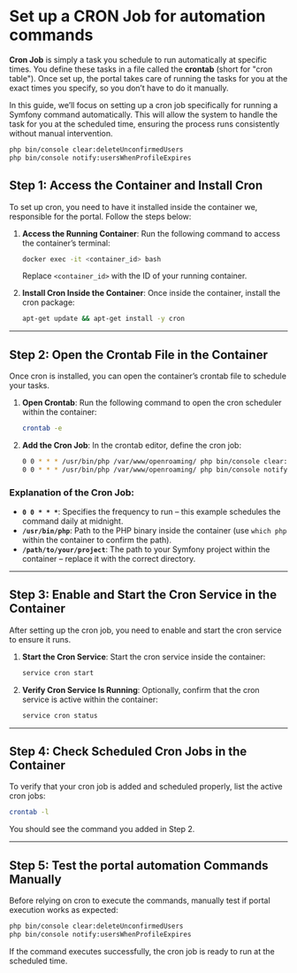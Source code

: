 # Set up a CRON Job for automation commands

**Cron Job** is simply a task you schedule to run automatically at specific times. You define these tasks in a file
called the **crontab** (short for "cron table"). Once set up, the portal takes care of running the tasks for you at the
exact times you specify, so you don’t have to do it manually.

In this guide, we’ll focus on setting up a cron job specifically for running a Symfony command automatically. This will
allow the system to handle the task for you at the scheduled time, ensuring the process runs consistently without manual
intervention.

```bash
php bin/console clear:deleteUnconfirmedUsers
php bin/console notify:usersWhenProfileExpires
```

## Step 1: Access the Container and Install Cron

To set up cron, you need to have it installed inside the container we, responsible for the portal. Follow
the steps below:

1. **Access the Running Container**:
   Run the following command to access the container’s terminal:
   ```bash
   docker exec -it <container_id> bash
   ```
   Replace `<container_id>` with the ID of your running container.

2. **Install Cron Inside the Container**:
   Once inside the container, install the cron package:
   ```bash
   apt-get update && apt-get install -y cron
   ```

---

## Step 2: Open the Crontab File in the Container

Once cron is installed, you can open the container’s crontab file to schedule your tasks.

1. **Open Crontab**:
   Run the following command to open the cron scheduler within the container:
   ```bash
   crontab -e
   ```

2. **Add the Cron Job**:
   In the crontab editor, define the cron job:

   ```bash
   0 0 * * * /usr/bin/php /var/www/openroaming/ php bin/console clear:deleteUnconfirmedUsers >> /var/log/clear_unconfirmed_users.log 2>&1
   0 0 * * * /usr/bin/php /var/www/openroaming/ php bin/console notify:usersWhenProfileExpires >> /var/log/notify_users.log 2>&1
   ```

### Explanation of the Cron Job:

- **`0 0 * * *`**: Specifies the frequency to run – this example schedules the command daily at midnight.
- **`/usr/bin/php`**: Path to the PHP binary inside the container (use `which php` within the container to confirm the
  path).
- **`/path/to/your/project`**: The path to your Symfony project within the container – replace it with the correct
  directory.

---

## Step 3: Enable and Start the Cron Service in the Container

After setting up the cron job, you need to enable and start the cron service to ensure it runs.

1. **Start the Cron Service**:
   Start the cron service inside the container:
   ```bash
   service cron start
   ```

2. **Verify Cron Service Is Running**:
   Optionally, confirm that the cron service is active within the container:
   ```bash
   service cron status
   ```

---

## Step 4: Check Scheduled Cron Jobs in the Container

To verify that your cron job is added and scheduled properly, list the active cron jobs:

```bash
crontab -l
```

You should see the command you added in Step 2.

---

## Step 5: Test the portal automation Commands Manually

Before relying on cron to execute the commands, manually test if portal execution works as expected:

```bash
php bin/console clear:deleteUnconfirmedUsers
php bin/console notify:usersWhenProfileExpires

```

If the command executes successfully, the cron job is ready to run at the scheduled time.
